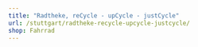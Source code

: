 ```yaml
---
title: "Radtheke, reCycle - upCycle - justCycle"
url: /stuttgart/radtheke-recycle-upcycle-justcycle/
shop: Fahrrad
---
```

